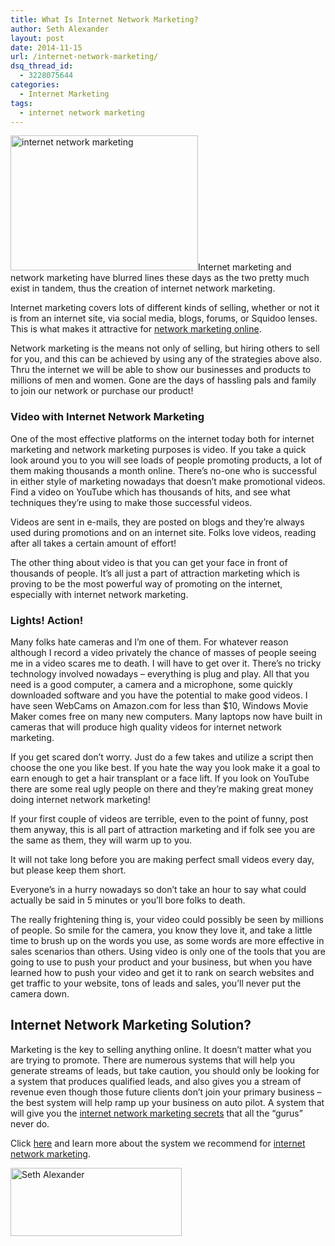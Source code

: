 ```yaml
---
title: What Is Internet Network Marketing?
author: Seth Alexander
layout: post
date: 2014-11-15
url: /internet-network-marketing/
dsq_thread_id:
  - 3228075644
categories:
  - Internet Marketing
tags:
  - internet network marketing
---
```

<img class="alignleft size-medium wp-image-1711" src="http://sethaalexander.com/wp-content/uploads/2014/11/internet-network-marketing-300x216.png" alt="internet network marketing" width="300" height="216" />Internet marketing and network marketing have blurred lines these days as the two pretty much exist in tandem, thus the creation of internet network marketing.

Internet marketing covers lots of different kinds of selling, whether or not it is from an internet site, via social media, blogs, forums, or Squidoo lenses. This is what makes it attractive for [network marketing online][1].

Network marketing is the means not only of selling, but hiring others to sell for you, and this can be achieved by using any of the strategies above also. Thru the internet we will be able to show our businesses and products to millions of men and women. Gone are the days of hassling pals and family to join our network or purchase our product!

### Video with Internet Network Marketing

One of the most effective platforms on the internet today both for internet marketing and network marketing purposes is video. If you take a quick look around you to you will see loads of people promoting products, a lot of them making thousands a month online. There&#8217;s no-one who is successful in either style of marketing nowadays that doesn&#8217;t make promotional videos. Find a video on YouTube which has thousands of hits, and see what techniques they&#8217;re using to make those successful videos.

Videos are sent in e-mails, they are posted on blogs and they&#8217;re always used during promotions and on an internet site. Folks love videos, reading after all takes a certain amount of effort!

The other thing about video is that you can get your face in front of thousands of people. It&#8217;s all just a part of attraction marketing which is proving to be the most powerful way of promoting on the internet, especially with internet network marketing.

### Lights! Action!

Many folks hate cameras and I&#8217;m one of them. For whatever reason although I record a video privately the chance of masses of people seeing me in a video scares me to death. I will have to get over it. There&#8217;s no tricky technology involved nowadays &#8211; everything is plug and play. All that you need is a good computer, a camera and a microphone, some quickly downloaded software and you have the potential to make good videos. I have seen WebCams on Amazon.com for less than $10, Windows Movie Maker comes free on many new computers. Many laptops now have built in cameras that will produce high quality videos for internet network marketing.

If you get scared don&#8217;t worry. Just do a few takes and utilize a script then choose the one you like best. If you hate the way you look make it a goal to earn enough to get a hair transplant or a face lift. If you look on YouTube there are some real ugly people on there and they&#8217;re making great money doing internet network marketing!

If your first couple of videos are terrible, even to the point of funny, post them anyway, this is all part of attraction marketing and if folk see you are the same as them, they will warm up to you.

It will not take long before you are making perfect small videos every day, but please keep them short.

Everyone&#8217;s in a hurry nowadays so don&#8217;t take an hour to say what could actually be said in 5 minutes or you&#8217;ll bore folks to death.

The really frightening thing is, your video could possibly be seen by millions of people. So smile for the camera, you know they love it, and take a little time to brush up on the words you use, as some words are more effective in sales scenarios than others. Using video is only one of the tools that you are going to use to push your product and your business, but when you have learned how to push your video and get it to rank on search websites and get traffic to your website, tons of leads and sales, you&#8217;ll never put the camera down.

## Internet Network Marketing Solution?

Marketing is the key to selling anything online. It doesn&#8217;t matter what you are trying to promote. There are numerous systems that will help you generate streams of leads, but take caution, you should only be looking for a system that produces qualified leads, and also gives you a stream of revenue even though those future clients don&#8217;t join your primary business &#8211; the best system will help ramp up your business on auto pilot. A system that will give you the [internet network marketing secrets][2] that all the &#8220;gurus&#8221; never do.

Click [here][3] and learn more about the system we recommend for [internet network marketing][3].

[<img class="alignleft size-full wp-image-602" src="http://sethaalexander.com/wp-content/uploads/2012/09/signature.png" alt="Seth Alexander" width="274" height="109" />][4]

 [1]: http://sethaalexander.com/network-marketing-on-the-internet/
 [2]: http://sethaalexander.com/internet-network-marketing-secrets/
 [3]: http://sethalexander.bizbuilderuniversity.com/?t=saa-internet-network-marketing
 [4]: http://sethaalexander.com/about-seth/ "Bio"